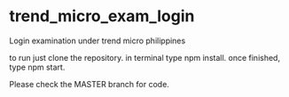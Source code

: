 # trend_micro_exam_login
Login examination under trend micro philippines

to run just clone the repository.
in terminal type npm install.
once finished, type npm start.

Please check the MASTER branch for code.

